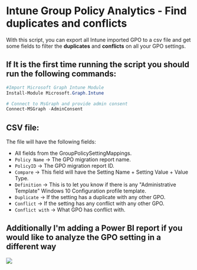 # Intune Group Policy Analytics - Find duplicates and conflicts

With this script, you can export all Intune imported GPO to a csv file and get some fields to filter the **duplicates** and **conflicts** on all your GPO settings.

## If It is the first time running the script you should run the following commands:
```powershell
#Import Microsoft Graph Intune Module
Install-Module Microsoft.Graph.Intune

# Connect to MsGraph and provide admin consent
Connect-MSGraph -AdminConsent

````

## CSV file:

The file will have the following fields:
- All fields from the GroupPolicySettingMappings.
- `Policy Name` -> The GPO migration report name.
- `PolicyID` -> The GPO migration report ID.
- `Compare` -> This field will have the Setting Name + Setting Value + Value Type.
- `Definition` -> This is to let you know if there is any "Administrative Template" Windows 10 Configuration profile template.
- `Duplicate` -> If the setting has a duplicate with any other GPO.
- `Conflict` -> If the setting has any conflict with any other GPO.
- `Conflict with` -> What GPO has conflict with.

## Additionally I'm adding a Power BI report if you would like to analyze the GPO setting in a different way
![](GPO-Analytics/Image/Power%20BI_Image.png)
